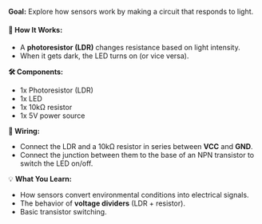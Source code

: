 **Goal:** Explore how sensors work by making a circuit that responds to light.

#### 🧩 **How It Works:**

- A **photoresistor (LDR)** changes resistance based on light intensity.
- When it gets dark, the LED turns on (or vice versa).

**🛠️ Components:**

- 1x Photoresistor (LDR)
- 1x LED
- 1x 10kΩ resistor
- 1x 5V power source

**🔌 Wiring:**

- Connect the LDR and a 10kΩ resistor in series between **VCC** and **GND**.
- Connect the junction between them to the base of an NPN transistor to switch the LED on/off.

💡 **What You Learn:**

- How sensors convert environmental conditions into electrical signals.
- The behavior of **voltage dividers** (LDR + resistor).
- Basic transistor switching.